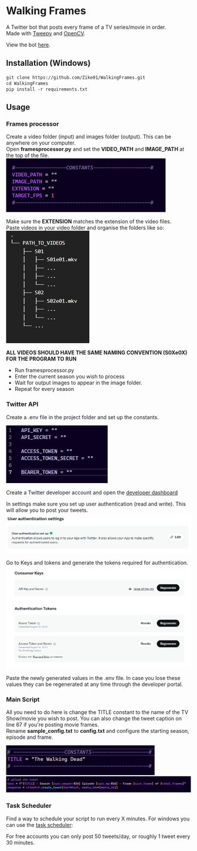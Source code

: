 # Walking Frames

A Twitter bot that posts every frame of a TV series/movie in order.  
Made with [Tweepy](https://docs.tweepy.org/en/stable/) and [OpenCV](https://docs.opencv.org/4.x/d6/d00/tutorial_py_root.html).

View the bot [here](https://twitter.com/walking_frames).
## Installation (Windows)
```
git clone https://github.com/Zike01/WalkingFrames.git
cd WalkingFrames
pip install -r requirements.txt
```

## Usage

### Frames processor
Create a video folder (input) and images folder (output). This can be anywhere on your computer.  
Open **framesprocessor.py** and set the **VIDEO_PATH** and **IMAGE_PATH** at the top of the file.
![constants](demos/constants.png)

Make sure the **EXTENSION** matches the extension of the video files.    
Paste videos in your video folder and organise the folders like so:\
![file structure](demos/file-structure.png)

**ALL VIDEOS SHOULD HAVE THE SAME NAMING CONVENTION (S0Xe0X) FOR THE PROGRAM TO RUN**

- Run framesprocessor.py
- Enter the current season you wish to process
- Wait for output images to appear in the image folder.
- Repeat for every season

### Twitter API
Create a .env file in the project folder and set up the constants.

![tokens](demos/TOKENS.png)

Create a Twitter developer account and open the [developer dashboard](https://developer.twitter.com/en/portal/dashboard)

In settings make sure you set up user authentication (read and write). This will allow you to post your tweets.
![user auth](demos/user_auth.png)

Go to Keys and tokens and generate the tokens required for authentication.
![tokens](demos/consumer_keys.png)

Paste the newly generated values in the .env file. In case you lose these values they can be regenerated at any time through the developer portal.

### Main Script
All you need to do here is change the TITLE constant to the name of the TV Show/movie you wish to post. You can also change the tweet caption on line 67 if you're posting movie frames.  
Rename **sample_config.txt** to **config.txt** and configure the starting season, episode and frame. 

![title](demos/title.png)
![text](demos/text.png)

### Task Scheduler
Find a way to schedule your script to run every X minutes. For windows you can use the [task scheduler](https://www.youtube.com/watch?v=4n2fC97MNac):

For free accounts you can only post 50 tweets/day, or roughly 1 tweet every 30 minutes.

